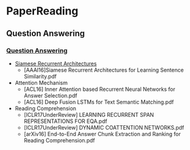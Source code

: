 # PaperReading
## Question Answering

### [Question Answering](https://github.com/ECNUICA/PaperReading/tree/master/Question%20Answering)
- [Siamese Recurrent Architectures](https://github.com/ECNUICA/PaperReading/blob/master/Question%20Answering/1-AAAI16-Mueller-Siamese%20Recurrent%20Architectures%20for%20Learning%20Sentence%20Similarity.pdf)
  - [AAAI16]Siamese Recurrent Architectures for Learning Sentence Similarity.pdf
- Attention Mechanism
  - [ACL16] Inner Attention based Recurrent Neural Networks for Answer Selection.pdf
  - [ACL16] Deep Fusion LSTMs for Text Semantic Matching.pdf
- Reading Comprehension
  - [ICLR17UnderReview] LEARNING RECURRENT SPAN REPRESENTATIONS FOR EQA.pdf
  - [ICLR17UnderReview] DYNAMIC COATTENTION NETWORKS.pdf
  - [arXiv16] End-to-End Answer Chunk Extraction and Ranking for Reading Comprehension.pdf
